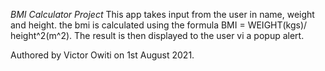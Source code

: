*BMI Calculator Project*
This app takes input from the user in name, weight and height.
the bmi is calculated using the formula BMI = WEIGHT(kgs)/ height^2(m^2).
The result is then displayed to the user vi a popup alert.

Authored by Victor Owiti on 1st August 2021.

